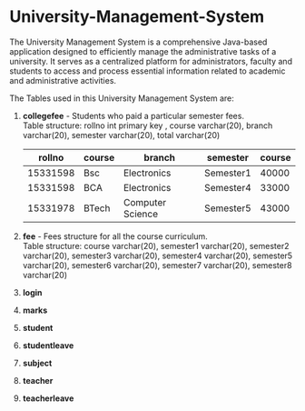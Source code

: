 # University-Management-System
The University Management System is a comprehensive Java-based application designed to efficiently manage the administrative tasks of a university. 
It serves as a centralized platform for administrators, faculty and students to access and process essential information related to academic and administrative activities.

The Tables used in this University Management System are:
1) **collegefee** - Students who paid a particular semester fees.
   <br>Table structure: rollno	int primary key , course varchar(20), branch varchar(20), semester varchar(20), total varchar(20)

   | rollno        | course        | branch            | semester      | course        | 
   | ------------- | ------------- | ----------------- | ------------- | ------------- |
   | 15331598      | Bsc           | Electronics       | Semester1     | 40000         |
   | 15331598      | BCA           | Electronics       | Semester4     | 33000         |
   | 15331978      | BTech         | Computer Science  | Semester5     | 43000         |
2) **fee** - Fees structure for all the course curriculum.
   <br>Table structure: course varchar(20), semester1 varchar(20), semester2 varchar(20), semester3 varchar(20), semester4 varchar(20), semester5 varchar(20), semester6 varchar(20), semester7 varchar(20), semester8 varchar(20)
    
3) **login**
4) **marks**
5) **student**
6) **studentleave**
7) **subject**
8) **teacher**
9) **teacherleave**

